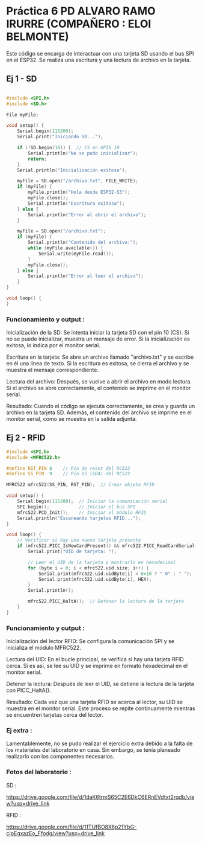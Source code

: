 # Práctica 6 PD ALVARO RAMO IRURRE (COMPAÑERO : ELOI BELMONTE)

Este código se encarga de interactuar con una tarjeta SD usando el bus SPI en el ESP32. Se realiza una escritura y una lectura de archivo en la tarjeta.

## Ej 1 - SD

```c++

#include <SPI.h>
#include <SD.h>

File myFile;

void setup() {
    Serial.begin(115200);
    Serial.print("Iniciando SD...");

    if (!SD.begin(10)) {  // CS en GPIO 10
        Serial.println("No se pudo inicializar");
        return;
    }
    Serial.println("Inicialización exitosa");

    myFile = SD.open("/archivo.txt", FILE_WRITE);
    if (myFile) {
        myFile.println("Hola desde ESP32-S3");
        myFile.close();
        Serial.println("Escritura exitosa");
    } else {
        Serial.println("Error al abrir el archivo");
    }

    myFile = SD.open("/archivo.txt");
    if (myFile) {
        Serial.println("Contenido del archivo:");
        while (myFile.available()) {
            Serial.write(myFile.read());
        }
        myFile.close();
    } else {
        Serial.println("Error al leer el archivo");
    }
}

void loop() {
}

```
### Funcionamiento y output :

Inicialización de la SD: Se intenta iniciar la tarjeta SD con el pin 10 (CS). Si no se puede inicializar, muestra un mensaje de error. Si la inicialización es exitosa, lo indica por el monitor serial.

Escritura en la tarjeta: Se abre un archivo llamado "archivo.txt" y se escribe en él una línea de texto. Si la escritura es exitosa, se cierra el archivo y se muestra el mensaje correspondiente.

Lectura del archivo: Después, se vuelve a abrir el archivo en modo lectura. Si el archivo se abre correctamente, el contenido se imprime en el monitor serial.

Resultado:
Cuando el código se ejecuta correctamente, se crea y guarda un archivo en la tarjeta SD. Además, el contenido del archivo se imprime en el monitor serial, como se muestra en la salida adjunta.


## Ej 2 - RFID

```c++
#include <SPI.h>
#include <MFRC522.h>

#define RST_PIN 8    // Pin de reset del RC522
#define SS_PIN  9    // Pin SS (SDA) del RC522

MFRC522 mfrc522(SS_PIN, RST_PIN);  // Crear objeto RFID

void setup() {
    Serial.begin(115200);  // Iniciar la comunicación serial
    SPI.begin();           // Iniciar el bus SPI
    mfrc522.PCD_Init();    // Iniciar el módulo RFID
    Serial.println("Escaneando tarjetas RFID...");
}

void loop() {
    // Verificar si hay una nueva tarjeta presente
    if (mfrc522.PICC_IsNewCardPresent() && mfrc522.PICC_ReadCardSerial()) {
        Serial.print("UID de tarjeta: ");

        // Leer el UID de la tarjeta y mostrarlo en hexadecimal
        for (byte i = 0; i < mfrc522.uid.size; i++) {
            Serial.print(mfrc522.uid.uidByte[i] < 0x10 ? " 0" : " ");
            Serial.print(mfrc522.uid.uidByte[i], HEX);
        }
        Serial.println();

        mfrc522.PICC_HaltA();  // Detener la lectura de la tarjeta
    }
}

```
### Funcionamiento y output :
Inicialización del lector RFID: Se configura la comunicación SPI y se inicializa el módulo MFRC522.

Lectura del UID: En el bucle principal, se verifica si hay una tarjeta RFID cerca. Si es así, se lee su UID y se imprime en formato hexadecimal en el monitor serial.

Detener la lectura: Después de leer el UID, se detiene la lectura de la tarjeta con PICC_HaltA().

Resultado:
Cada vez que una tarjeta RFID se acerca al lector, su UID se muestra en el monitor serial. Este proceso se repite continuamente mientras se encuentren tarjetas cerca del lector.

### Ej extra :

Lamentablemente, no se pudo realizar el ejercicio extra debido a la falta de los materiales del laboratorio en casa. Sin embargo, se tenía planeado realizarlo con los componentes necesarios.

### Fotos del laboratorio :

SD :

https://drive.google.com/file/d/1daK6trmS65C2E6DkC6ERnEVdtxt2rqdb/view?usp=drive_link

RFID : 

https://drive.google.com/file/d/11TUfBO8X6p21YbG-cjpEgxazEo_Ffodg/view?usp=drive_link